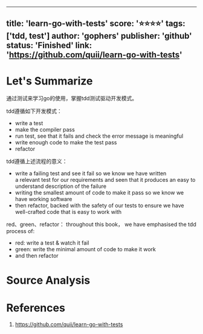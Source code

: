 
---
title: 'learn-go-with-tests'
score: '⭐️⭐️⭐️⭐️'
tags: ['tdd, test']
author: 'gophers'
publisher: 'github'
status: 'Finished'
link: 'https://github.com/quii/learn-go-with-tests'
---

# Let's Summarize

通过测试来学习go的使用，掌握tdd测试驱动开发模式。

tdd遵循如下开发模式：
- write a test
- make the compiler pass
- run test, see that it fails and check the error message is meaningful
- write enough code to make the test pass
- refactor

tdd遵循上述流程的意义：
- write a failing test and see it fail so we know we have written a relevant test for our requirements and seen that it produces an easy to understand description of the failure
- writing the smallest amount of code to make it pass so we know we have working software
- then refactor, backed with the safety of our tests to ensure we have well-crafted code that is easy to work with

red、green、refactor：
throughout this book， we have emphasised the tdd process of:
- red: write a test & watch it fail
- green: write the minimal amount of code to make it work
- and then refactor



# Source Analysis



# References
1. https://github.com/quii/learn-go-with-tests
